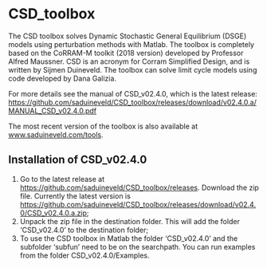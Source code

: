 # CSD_toolbox

The CSD toolbox solves Dynamic Stochastic General Equilibrium (DSGE) models using perturbation methods with Matlab. The toolbox is completely based on the CoRRAM-M toolkit (2018 version) developed by Professor Alfred Maussner. CSD is an acronym for Corram Simplified Design, and is written by Sijmen Duineveld. The toolbox can solve limit cycle models using code developed by Dana Galizia.

For more details see the manual of CSD_v02.4.0, which is the latest release: https://github.com/saduineveld/CSD_toolbox/releases/download/v02.4.0.a/MANUAL_CSD_v02.4.0.pdf

The most recent version of the toolbox is also available at www.saduineveld.com/tools.

## Installation of CSD_v02.4.0
1. Go to the latest release at https://github.com/saduineveld/CSD_toolbox/releases. Download the zip file. Currently the latest version is https://github.com/saduineveld/CSD_toolbox/releases/download/v02.4.0/CSD_v02.4.0.a.zip;
2. Unpack the zip file in the destination folder. This will add the folder ‘CSD_v02.4.0’ to the destination folder;
3. To use the CSD toolbox in Matlab the folder ‘CSD_v02.4.0’ and the subfolder ‘subfun’ need to be on the searchpath. You can run examples from the folder CSD_v02.4.0/Examples.

